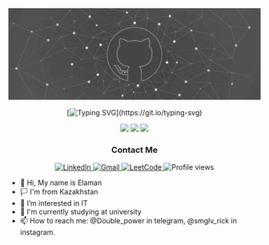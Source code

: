 <div id="header" align="center">

 <img src="https://github.com/RickDred/RickDred/blob/main/GitHub-logo.png" alt="warioddly gitgub header image"/>

 [![Typing SVG](https://readme-typing-svg.herokuapp.com?color=%2336BCF7&center=true&vCenter=true&size=26&width=600&lines=Hello+there;)](https://git.io/typing-svg)

</div>

<div align="center">
  <img style="height: 160px;" src="https://github-readme-stats.vercel.app/api/top-langs/?username=RickDred&langs_count=5&theme=tokyonight"/>
  <img style="height: 160px;" src="https://github-readme-stats.vercel.app/api/?username=RickDred&count_private=true&theme=tokyonight&showicons=true"/>
 <img style="height: 160px;" src="https://leetcard.jacoblin.cool/Rick_Dred?theme=dark&font=Sarala"/>
</div>


<div id="badges" align="center">
  
  ### Contact Me
 
   <a href="https://www.linkedin.com/in/elaman-ismagulov/" target="_new">
      <img src="https://img.shields.io/badge/Linkedin-Elaman-blue?logo=Linkedin" alt="LinkedIn"/>
  </a>
  <a href="mailto: newakkism@gmail.com" target="_new">
    <img src="https://img.shields.io/badge/Gmail-Elaman-red?logo=Gmail" alt="Gmail"/>
  </a>
  
  <a href="https://leetcode.com/Rick_Dred/" target="_new">
    <img src="https://img.shields.io/badge/leetcode-Elaman-yellow?logo=LeetCode" alt="LeetCode"/>
  </a>
  <img src="https://komarev.com/ghpvc/?username=RickDred&color=green" alt="Profile views"/>
  
</div>


- 👋 Hi, My name is Elaman
- 🏳️ I'm from Kazakhstan
- 👀 I’m interested in IT
- 🌱 I'm currently studying at university
- 📫 How to reach me: @Double_power in telegram, @smglv_rick in instagram.
